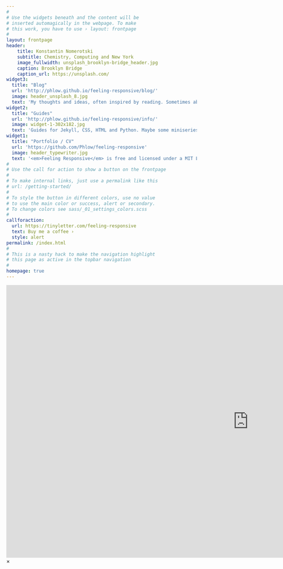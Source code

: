 ```yaml
---
#
# Use the widgets beneath and the content will be
# inserted automagically in the webpage. To make
# this work, you have to use › layout: frontpage
#
layout: frontpage 
header:
    title: Konstantin Nomerotski
    subtitle: Chemistry, Computing and New York
    image_fullwidth: unsplash_brooklyn-bridge_header.jpg
    caption: Brooklyn Bridge
    caption_url: https://unsplash.com/
widget3:
  title: "Blog"
  url: 'http://phlow.github.io/feeling-responsive/blog/'
  image: header_unsplash_8.jpg
  text: 'My thoughts and ideas, often inspired by reading. Sometimes about Chemistry, sometimes about Computing, possibly not at all'
widget2:
  title: "Guides"
  url: 'http://phlow.github.io/feeling-responsive/info/'
  image: widget-1-302x182.jpg
  text: 'Guides for Jekyll, CSS, HTML and Python. Maybe some miniseries to come.'
widget1:
  title: "Portfolio / CV"
  url: 'https://github.com/Phlow/feeling-responsive'
  image: header_typewriter.jpg
  text: '<em>Feeling Responsive</em> is free and licensed under a MIT License. Make it your own and start building. The code is well-documented and explains you how it works.'
#
# Use the call for action to show a button on the frontpage
#
# To make internal links, just use a permalink like this
# url: /getting-started/
#
# To style the button in different colors, use no value
# to use the main color or success, alert or secondary.
# To change colors see sass/_01_settings_colors.scss
#
callforaction:
  url: https://tinyletter.com/feeling-responsive
  text: Buy me a coffee ›
  style: alert
permalink: /index.html
#
# This is a nasty hack to make the navigation highlight
# this page as active in the topbar navigation
#
homepage: true
---
```


<div id="videoModal" class="reveal-modal large" data-reveal="">
  <div class="flex-video widescreen vimeo" style="display: block;">
    <iframe width="1280" height="720" src="https://www.youtube.com/embed/3b5zCFSmVvU" frameborder="0" allowfullscreen></iframe>
  </div>
  <a class="close-reveal-modal">&#215;</a>
</div>
